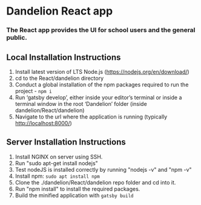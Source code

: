 # Dandelion React app

### The React app provides the UI for school users and the general public.

## Local Installation Instructions
1. Install latest version of LTS Node.js (https://nodejs.org/en/download/)
2. cd to the React/dandelion directory
3. Conduct a global installation of the npm packages required to run the project - ```npm i```
4. Run ‘gatsby develop’, either inside your editor’s terminal or inside a terminal window in the root ‘Dandelion’ folder (inside dandelion/React/dandelion)
5. Navigate to the url where the application is running (typically [http://localhost:8000/](http://localhost:8000/))

## Server Installation Instructions
1. Install NGINX on server using SSH.
2. Run "sudo apt-get install nodejs"
3. Test nodeJS is installed correctly by running "nodejs -v" and "npm -v"
4. Install npm: `sudo apt install npm`
5. Clone the ./dandelion/React/dandelion repo folder and cd into it.
6. Run "npm install" to install the required packages.
7. Build the minified application with `gatsby build`
